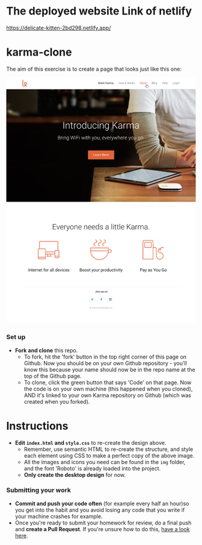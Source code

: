 
# The deployed website Link of netlify



https://delicate-kitten-2bd298.netlify.app/



# karma-clone

The aim of this exercise is to create a page that looks just like this one: 

![Karma desktop design](./homepage-desktop.png)

### Set up

 - **Fork and clone** this repo.
   - To fork, hit the 'fork' button in the top right corner of this page on Github. 
  Now you should be on your own Github repository - you'll know this because your name should now be in the repo name at the top of the Github page. 
   - To clone, click the green button that says 'Code' on that page.
  Now the code is on your own machine (this happened when you cloned), AND it's linked to your own Karma repository on Github (which was created when you forked).

# Instructions

 - **Edit `index.html` and `style.css`** to re-create the design above.
   - Remember, use semantic HTML to re-create the structure, and style each element using CSS to make a perfect copy of the above image. 
   - All the images and icons you need can be found in the `img` folder, and the font 'Roboto' is already loaded into the project. 
   - **Only create the desktop design** for now. 

### Submitting your work
 - **Commit and push your code often** (for example every half an hour)so you get into the habit and you avoid losing any code that you write if your machine crashes for example. 
 - Once you're ready to submit your homework for review, do a final push and **create a Pull Request**. If you're unsure how to do this, [have a look here](https://syllabus.codeyourfuture.io/git/cheatsheet/#i-want-to-send-my-code-to-volunteers-pushing).

